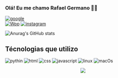 ### Olá! Eu me chamo Rafael Germano 👲🏻
[![google](https://img.shields.io/badge/Gmail-D14836?style=for-thezzz-badge&logo=gmail&logoColor=white)](mailto:rafalgermanojapa@gmail.com)<br>
[![Wpp](https://img.shields.io/badge/WhatsApp-25D366?style=for-the-badge&logo=whatsapp&logoColor=white)](https://wa.me/5516994180070)
[![instagram](https://img.shields.io/badge/Instagram-E4405F?style=for-the-badge&logo=instagram&logoColor=white)](https://www.instagram.com/rafaelljapa/)


![Anurag's GitHub stats](https://github-readme-stats.vercel.app/api?username=vrDante016&show_icons=true&theme=dracula)


## Técnologias que utilizo
![pythin](https://img.shields.io/badge/Python-14354C?style=for-the-badge&logo=python&logoColor=yellow)
![html](https://img.shields.io/badge/HTML-239120?style=for-the-badge&logo=html5&logoColor=white)
![css](https://img.shields.io/badge/CSS-239120?&style=for-the-badge&logo=css3&logoColor=black)
![javascript](https://img.shields.io/badge/JavaScript-F7DF1E?style=for-the-badge&logo=javascript&logoColor=black)
![linux](https://img.shields.io/badge/Ubuntu-E95420?style=for-the-badge&logo=ubuntu&logoColor=white)
![macOs](https://img.shields.io/badge/mac%20os-000000?style=for-the-badge&logo=apple&logoColor=white)


<style>
    .guts{
        border: px solid #ccc;
            padding: 1px;
            text-align: center;
    }
    .guts2{
        width: 100%; /* Ajusta a largura da imagem para ocupar 100% da largura da div */
            height: auto;
    }

</style>
<div class='guts'>
<img clas ='gust2' src=https://pbs.twimg.com/media/FL5HOXTXMAIHFcG?format=jpg&name=small>
</div>
